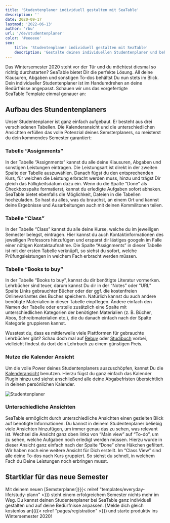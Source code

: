 ```yaml
---
title: 'Studentenplaner individuell gestalten mit SeaTable'
description: ''
date: 2020-09-17
lastmod: '2022-06-13'
author: 'rbu'
url: '/de/studentenplaner'
color: '#eeeeee'
seo:
    title: 'Studentenplaner individuell gestalten mit SeaTable'
    description: 'Gestalte deinen individuellen Studentenplaner und behalte stets den Überblick über deine To-Dos. Jetzt kostenlos anmelden und direkt starten!'
---
```


Das Wintersemester 2020 steht vor der Tür und du möchtest diesmal so richtig durchstarten? SeaTable bietet Dir die perfekte Lösung. All deine Klausuren, Abgaben und sonstigen To-dos behältst Du nun stets im Blick. Dein individueller Studentenplaner ist im Handumdrehen an deine Bedürfnisse angepasst. Schauen wir uns das vorgefertigte SeaTable Template einmal genauer an:

## Aufbau des Stundentenplaners

Unser Studentenplaner ist ganz einfach aufgebaut. Er besteht aus drei verschiedenen Tabellen. Die Kalenderansicht und die unterschiedlichen Ansichten erfüllen das volle Potenzial deines Semsterplaners, so meisterst du dein kommendes Semester garantiert:

### Tabelle “Assignments”

In der Tabelle “Assignments” kannst du alle deine Klausuren, Abgaben und sonstigen Leistungen eintragen. Die Leistungsart ist direkt in der zweiten Spalte der Tabelle auszuwählen. Danach fügst du den entsprechenden Kurs, für welchen die Leistung erbracht werden muss, hinzu und trägst Dir gleich das Fälligkeitsdatum dazu ein. Wenn du die Spalte “Done” als Checkboxspalte formatierst, kannst du erledigte Aufgaben sofort abhaken. SeaTable bietet ebenfalls die Möglichkeit, Dateien in die Tabellen hochzuladen. So hast du alles, was du brauchst, an einem Ort und kannst deine Ergebnisse und Ausarbeitungen auch mit deinen Kommilitonen teilen.

### Tabelle “Class”

In der Tabelle “Class” kannst du alle deine Kurse, welche du im jeweiligen Semester belegst, eintragen. Hier kannst du auch Kontaktinformationen des jeweiligen Professors hinzufügen und ersparst dir lästiges googeln im Falle einer nötigen Kontaktaufnahme. Die Spalte “Assignments” in dieser Tabelle ist mit der ersten Tabelle verknüpft, so siehst du sofort, welche Prüfungsleistungen in welchem Fach erbracht werden müssen.

### Tabelle “Books to buy”

In der Tabelle “Books to buy”, kannst du dir benötigte Literatur vormerken. Lehrbücher sind teuer, darum kannst Du dir in der “Notes” oder “URL” Spalte Links gebrauchter Bücher oder der ggf. die kostenfreien Onlinevariantes des Buches speichern. Natürlich kannst du auch andere benötigte Materialien in dieser Tabelle einpflegen. Ändere einfach den Namen der Tabelle oder erstelle zusätzlich eine Spalte mit unterschiedlichen Kategorien der benötigten Materialien (z. B. Bücher, Abos, Schreibmaterialien etc.), die du danach einfach nach der Spalte Kategorie gruppieren kannst.

Wusstest du, dass es mittlerweile viele Plattformen für gebrauchte Lehrbücher gibt? Schau doch mal auf [Rebuy](https://www.rebuy.de/kaufen/buecher-wissen-und-bildung-schule-und-lernen-berufs-und-fachschulbuecher) oder [Studibuch](https://shop.studibuch.de) vorbei, vielleicht findest du dort dein Lehrbuch zu einem günstigen Preis.

### Nutze die Kalender Ansicht

Um die volle Power deines Studentenplaners auszuschöpfen, kannst Du die [Kalenderansicht](https://seatable.io/docs/handbuch/seatable-nutzen/ansichten/) benutzen. Hierzu fügst du ganz einfach das Kalender Plugin hinzu und siehst anschließend alle deine Abgabefristen übersichtlich in deinem persönlichen Kalender.

![Studentenplaner](https://seatable.de/wp-content/uploads/2020/09/Bildschirmfoto-2020-09-02-um-11.57.21.png)

### Unterschiedliche Ansichten

SeaTable ermöglicht durch unterschiedliche Ansichten einen gezielten Blick auf benötigte Informationen. Du kannst in deinem Studentenplaner beliebig viele Ansichten hinzufügen, um immer genau das zu sehen, was relevant ist. Wechsel die Ansicht ganz oben links von “Main view” auf “To-do”, um zu sehen, welche Aufgaben noch erledigt werden müssen. Hierzu wurde in dieser Ansicht ganz einfach nach der Spalte “Done” ohne Häkchen gefiltert. Wir haben noch eine weitere Ansicht für Dich erstellt. Im “Class View” sind alle deine To-dos nach Kurs gruppiert. So siehst du schnell, in welchem Fach du Deine Leistungen noch erbringen musst.

## Startklar für das neue Semester

Mit deinem neuen [Semsterplaner]({{< relref "templates/everyday-life/study-plann" >}}) steht einem erfolgreichem Semester nichts mehr im Weg. Du kannst deinen Studentenplaner bei SeaTable ganz individuell gestalten und auf deine Bedürfnisse anpassen. [Melde dich gleich kostenlos an]({{< relref "pages/registration" >}}) und starte produktiv ins Wintersemester 2020!
